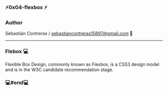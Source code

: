 ###  ⚡0x04-flexbox ⚡

### Author

Sebastián Contreras / sebastiancontreras15897@gmail.com 📧

--------------------------------------------------------
### Flebox 💻

Flexible Box Design, commonly known as Flexbox, is a CSS3 design model and is in the W3C candidate recommendation stage.

### 💻#end💻
